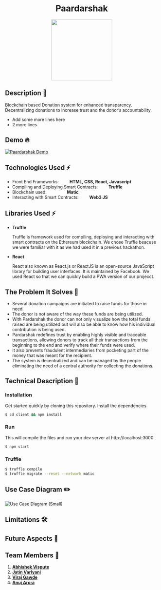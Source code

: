 <h1 align="center">Paardarshak</h1>


<p align="center">
  <img width="200" height="200" src="https://i.ibb.co/85JrF8R/logo.png">
</p>

## Description 📝

Blockchain based Donation system for enhanced transparency. Decentralizing donations to increase trust and the donor’s accountability.

- Add some more lines here
- 2 more lines

## Demo 🔥 

[![Paardarshak Demo](https://j.gifs.com/QnlRQ0.gif)](https://www.youtube.com/watch?v=0uxsD9Enb9Q)

## Technologies Used ⚡️
-  Front End Frameworks:  &nbsp;&nbsp;&nbsp;&nbsp;&nbsp;&nbsp;&nbsp;&nbsp;**HTML, CSS, React, Javascript**
-  Compiling and Deploying Smart Contracts:&nbsp;&nbsp;&nbsp;&nbsp;&nbsp;&nbsp;&nbsp;&nbsp; **Truffle**
-  Blockchain used:&nbsp;&nbsp;&nbsp;&nbsp;&nbsp;&nbsp;&nbsp;&nbsp;&nbsp;&nbsp;&nbsp;&nbsp;&nbsp;&nbsp;&nbsp;&nbsp; **Matic**
-  Interacting with Smart Contracts:&nbsp;&nbsp;&nbsp;&nbsp;&nbsp;&nbsp;&nbsp;&nbsp; **Web3 JS**

## Libraries Used ⚡️

- **Truffle** 

  Truffle is framework used for compiling, deploying and interacting with smart contracts on the Ethereum blockchain. We chose Truffle beacuse we were familiar with it as we had used it in a previous hackathon.

- **React**

  React also known as React.js or ReactJS is an open-source JavaScript library for building user interfaces. It is maintained by Facebook. We used React so that we can quickly build a PWA version of our projecct.

## The Problem It Solves 🌈

- Several donation campaigns are initiated to raise funds for those in need. 
- The donor is not aware of the way these funds are being utilized. 
- With Pardarshak the donor can not only visualize how the total funds raised are being utilized but will also be able to know how his individual contribution is being used.
- Pardarshak redefines trust by enabling highly visible and traceable transactions, allowing donors to track all their transactions from the beginning to the end and verify where their funds were used. 
- It also prevents fraudulent intermediaries from pocketing part of the money that was meant for the recipient. 
- The system is decentralized and can be managed by the people eliminating the need of a central authority for collecting the donations.



## Technical Description 📝 

### Installation

Get started quickly by cloning this repository.
Install the dependencies

```sh
$ cd client && npm install
```

### Run

This will compile the files and run your dev server at http://localhost:3000

```sh
$ npm start
```

### Truffle

```sh
$ truffle compile
$ truffle migrate --reset --network matic
```


## Use Case Diagram ✏️

![Use Case Diagram (Small)](https://user-images.githubusercontent.com/34777376/85917978-71a02e80-b87c-11ea-92d0-8fdbc6af0ff5.png)


## Limitations 🛠


## Future Aspects 🚀


## Team Members 🏁

1. [**Abhishek Vispute**](https://github.com/abhishekvispute/)
2. [**Jatin Varlyani**](https://github.com/Jatin-8898/)
3. [**Viraj Gawde**](https://gihub.com/VirajRG/)
4. [**Anuj Arora**](https://github.com/Arora-Anuj)
